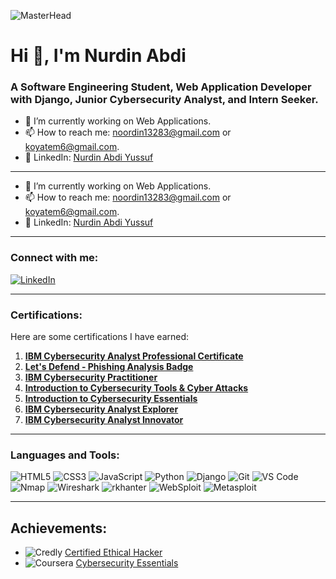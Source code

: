 ![MasterHead](https://i.pinimg.com/originals/0f/25/e4/0f25e4668c1c7740b5ed41835339d67f.gif)

# Hi 👋, I'm Nurdin Abdi

### A Software Engineering Student, Web Application Developer with Django, Junior Cybersecurity Analyst, and Intern Seeker.

- 🌟 I’m currently working on Web Applications.
- 📫 How to reach me: [noordin13283@gmail.com](mailto:noordin13283@gmail.com) or [koyatem6@gmail.com](mailto:koyatem6@gmail.com).
- 🚀 LinkedIn: [Nurdin Abdi Yussuf](https://www.linkedin.com/in/nurdin-abdi-yussuf-b3668b21b/)

---

- 🌟 I’m currently working on Web Applications.
- 📫 How to reach me: [noordin13283@gmail.com](mailto:noordin13283@gmail.com) or [koyatem6@gmail.com](mailto:koyatem6@gmail.com).
- 🚀 LinkedIn: [Nurdin Abdi Yussuf](https://www.linkedin.com/in/nurdin-abdi-yussuf-b3668b21b/)

---

### Connect with me:
[![LinkedIn](https://img.shields.io/badge/-LinkedIn-blue?style=for-the-badge&logo=linkedin)](https://www.linkedin.com/in/nurdin-abdi-yussuf-b3668b21b/)

---

### Certifications:
Here are some certifications I have earned:

1. **[IBM Cybersecurity Analyst Professional Certificate](https://www.credly.com/badges/9e7a5072-c240-4684-bf78-68ae9cc4e870/linked_in_profile)**
2. **[Let's Defend - Phishing Analysis Badge](https://app.letsdefend.io/my-rewards/detail/1f41d89c-aade-47a6-9fc7-3bf98c3d22a9)**
3. **[IBM Cybersecurity Practitioner](https://www.credly.com/badges/4c66c3d2-aca1-4db9-bee7-51faf25f8f6e/linked_in_profile)**
4. **[Introduction to Cybersecurity Tools & Cyber Attacks](https://www.coursera.org/account/accomplishments/verify/IBZUGI2U8TKT)**
5. **[Introduction to Cybersecurity Essentials](https://www.coursera.org/account/accomplishments/verify/D8AVZ3AN7LB1)**
6. **[IBM Cybersecurity Analyst Explorer](https://www.credly.com/badges/3e4d4493-03af-4eb6-baf9-bba69c20b016/linked_in_profile)**
7. **[IBM Cybersecurity Analyst Innovator](https://www.credly.com/earner/earned/badge/47165337-ef53-4e48-8ff3-2bc1360aabd2)**

---

### Languages and Tools:
![HTML5](https://img.shields.io/badge/-HTML5-orange?style=flat&logo=html5&logoColor=white)
![CSS3](https://img.shields.io/badge/-CSS3-blue?style=flat&logo=css3&logoColor=white)
![JavaScript](https://img.shields.io/badge/-JavaScript-yellow?style=flat&logo=javascript&logoColor=white)
![Python](https://img.shields.io/badge/-Python-blue?style=flat&logo=python&logoColor=white)
![Django](https://img.shields.io/badge/-Django-green?style=flat&logo=django&logoColor=white)
![Git](https://img.shields.io/badge/-Git-orange?style=flat&logo=git&logoColor=white)
![VS Code](https://img.shields.io/badge/-VS%20Code-blue?style=flat&logo=visual-studio-code&logoColor=white)
![Nmap](https://img.shields.io/badge/-Nmap-green?style=flat&logo=nmap&logoColor=white)
![Wireshark](https://img.shields.io/badge/-Wireshark-blue?style=flat&logo=wireshark&logoColor=white)
![rkhanter](https://img.shields.io/badge/-rkhanter-red?style=flat&logo=rkhanter&logoColor=white)
![WebSploit](https://img.shields.io/badge/-WebSploit-yellow?style=flat&logo=websploit&logoColor=white)
![Metasploit](https://img.shields.io/badge/-Metasploit-darkgreen?style=flat&logo=metasploit&logoColor=white)

---

## Achievements:
- ![Credly](https://img.shields.io/badge/Certified%20Ethical%20Hacker-blue?logo=credly&logoColor=white&style=flat-square) [Certified Ethical Hacker](https://www.credly.com/)
- ![Coursera](https://img.shields.io/badge/Cybersecurity%20Essentials-blue?logo=coursera&logoColor=white&style=flat-square) [Cybersecurity Essentials](https://coursera.org/)
